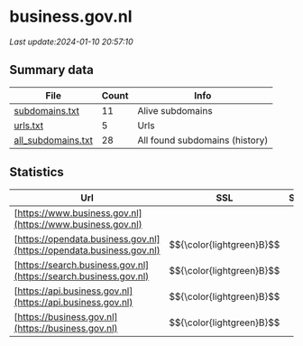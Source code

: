 # business.gov.nl
*Last update:2024-01-10 20:57:10*
## Summary data
| File       | Count | Info |
|------------|-------|------|
|[subdomains.txt](/data/business.gov/subdomains.txt)|11|Alive subdomains|
|[urls.txt](/data/business.gov/urls.txt)|5|Urls|
|[all_subdomains.txt](/data/business.gov/all_subdomains.txt)|28|All found subdomains (history)|
## Statistics
| Url | SSL | Server | Cookie | HSTS | CSP | XFO | XXP | RP | Tech |
|------------|-------|------|------|------|------|------|------|------|------|
|[https://www.business.gov.nl](https://www.business.gov.nl)| | | | | | | |:white_check_mark: ||
|[https://opendata.business.gov.nl](https://opendata.business.gov.nl)| $${\color{lightgreen}B}$$ | | |:white_check_mark: | |:white_check_mark: | |:white_check_mark: |HSTS|
|[https://search.business.gov.nl](https://search.business.gov.nl)| $${\color{lightgreen}B}$$ | | |:white_check_mark: | |:white_check_mark: | |:white_check_mark: |HSTS|
|[https://api.business.gov.nl](https://api.business.gov.nl)| $${\color{lightgreen}B}$$ | | |:white_check_mark: | |:white_check_mark: | |:white_check_mark: |HSTS|
|[https://business.gov.nl](https://business.gov.nl)| $${\color{lightgreen}B}$$ | | |:white_check_mark: | |:white_check_mark: |:white_check_mark: |:white_check_mark: |Bloomreach Google Ta...|